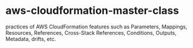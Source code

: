 # aws-cloudformation-master-class
practices of AWS CloudFormation features such as Parameters, Mappings, Resources, References, Cross-Stack References, Conditions, Outputs, Metadata, drifts, etc.
